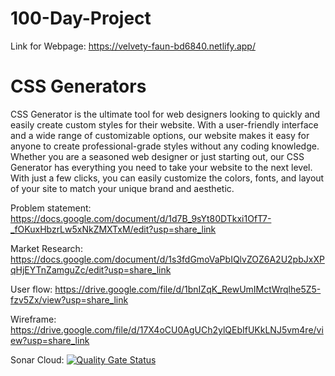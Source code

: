 # 100-Day-Project

Link for Webpage: https://velvety-faun-bd6840.netlify.app/

# CSS Generators

CSS Generator is the ultimate tool for web designers looking to quickly and easily create custom styles for their website. With a user-friendly interface and a wide range of customizable options, our website makes it easy for anyone to create professional-grade styles without any coding knowledge. Whether you are a seasoned web designer or just starting out, our CSS Generator has everything you need to take your website to the next level. With just a few clicks, you can easily customize the colors, fonts, and layout of your site to match your unique brand and aesthetic.

Problem statement: https://docs.google.com/document/d/1d7B_9sYt80DTkxi1OfT7-_fOKuxHbzrLw5xNkZMXTxM/edit?usp=share_link

Market Research: https://docs.google.com/document/d/1s3fdGmoVaPbIQlvZOZ6A2U2pbJxXPqHjEYTnZamguZc/edit?usp=share_link

User flow: https://drive.google.com/file/d/1bnIZqK_RewUmIMctWrqlhe5Z5-fzv5Zx/view?usp=share_link

Wireframe: https://drive.google.com/file/d/17X4oCU0AgUCh2ylQEbIfUKkLNJ5vm4re/view?usp=share_link

Sonar Cloud:
[![Quality Gate Status](https://sonarcloud.io/api/project_badges/measure?project=fssa-batch3_kishor.muruganandham__web_project&metric=alert_status)](https://sonarcloud.io/summary/new_code?id=fssa-batch3_kishor.muruganandham__web_project)
